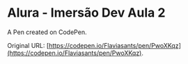 # Alura - Imersão Dev Aula 2

A Pen created on CodePen.

Original URL: [https://codepen.io/Flaviasants/pen/PwoXKqz](https://codepen.io/Flaviasants/pen/PwoXKqz).

